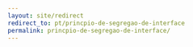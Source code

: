 ```yaml
---
layout: site/redirect
redirect_to: pt/princpio-de-segregao-de-interface
permalink: princpio-de-segregao-de-interface/
---
```

